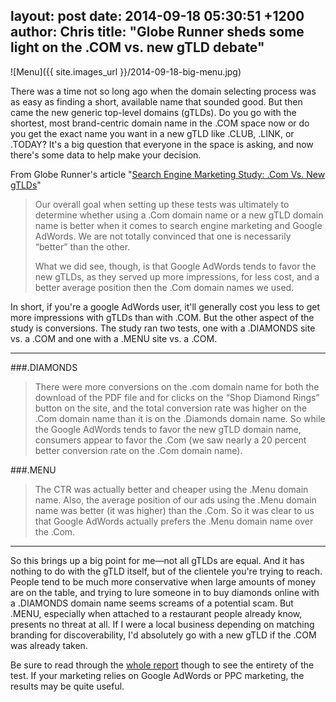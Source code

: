 layout: post
date: 2014-09-18 05:30:51 +1200
author: Chris
title: "Globe Runner sheds some light on the .COM vs. new gTLD debate"
----

<!-- excerpt -->

![Menu]({{ site.images_url }}/2014-09-18-big-menu.jpg)

There was a time not so long ago when the domain selecting process was as easy as finding a short, available name that sounded good. But then came the new generic top-level domains (gTLDs). Do you go with the shortest, most brand-centric domain name in the .COM space now or do you get the exact name you want in a new gTLD like .CLUB, .LINK, or .TODAY? It's a big question that everyone in the space is asking, and now there's some data to help make your decision.

<!-- /excerpt -->

From Globe Runner's article "[Search Engine Marketing Study: .Com Vs. New gTLDs](http://globerunner.com/com-vs-new-gtld/)"

>Our overall goal when setting up these tests was ultimately to determine whether using a .Com domain name or a new gTLD domain name is better when it comes to search engine marketing and Google AdWords. We are not totally convinced that one is necessarily “better” than the other.
>
>What we did see, though, is that Google AdWords tends to favor the new gTLDs, as they served up more impressions, for less cost, and a better average position then the .Com domain names we used. 

In short, if you're a google AdWords user, it'll generally cost you less to get more impressions with gTLDs than with .COM. But the other aspect of the study is conversions. The study ran two tests, one with a .DIAMONDS site vs. a .COM and one with a .MENU site vs. a .COM.

***

###.DIAMONDS

>There were more conversions on the .com domain name for both the download of the PDF file and for clicks on the “Shop Diamond Rings” button on the site, and the total conversion rate was higher on the .Com domain name than it is on the .Diamonds domain name. So while the Google AdWords tends to favor the new gTLD domain name, consumers appear to favor the .Com (we saw nearly a 20 percent better conversion rate on the .Com domain name).

###.MENU

>The CTR was actually better and cheaper using the .Menu domain name. Also, the average position of our ads using the .Menu domain name was better (it was higher) than the .Com. So it was clear to us that Google AdWords actually prefers the .Menu domain name over the .Com.

***

So this brings up a big point for me—not all gTLDs are equal. And it has nothing to do with the gTLD itself, but of the clientele you're trying to reach. People tend to be much more conservative when large amounts of money are on the table, and trying to lure someone in to buy diamonds online with a .DIAMONDS domain name seems screams of a potential scam. But .MENU, especially when attached to a restaurant people already know, presents no threat at all. If I were a local business depending on matching branding for discoverability, I'd absolutely go with a new gTLD if the .COM was already taken.

Be sure to read through the [whole report](http://globerunner.com/com-vs-new-gtld/) though to see the entirety of the test. If your marketing relies on Google AdWords or PPC marketing, the results may be quite useful.


